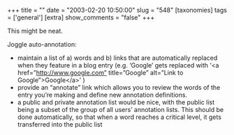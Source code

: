 +++
title = ""
date = "2003-02-20 10:50:00"
slug = "548"
[taxonomies]
tags = ['general']
[extra]
show_comments = "false"
+++

This might be neat.

Joggle auto-annotation:

- maintain a list of a) words and b) links that are automatically replaced when they feature in a blog entry (e.g. ‘Google’ gets replaced with ‘&lt;a href=”http://www.google.com” title=”Google” alt=”Link to Google”&gt;Google&lt;/a&gt;’ )
- provide an “annotate” link which allows you to review the words of the entry you’re making and define new annotation definitions.
- a public and private annotation list would be nice, with the public list being a subset of the group of all users’ annotation lists. This should be done automatically, so that when a word reaches a critical level, it gets transferred into the public list
